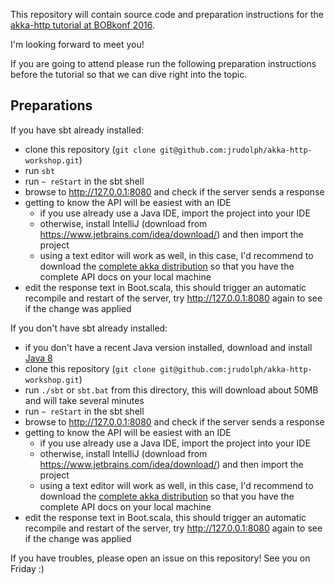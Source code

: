 This repository will contain source code and preparation instructions for the [akka-http tutorial at BOBkonf 2016](http://bobkonf.de/2016/rudolph.html).

I'm looking forward to meet you!

If you are going to attend please run the following preparation instructions before the tutorial so that we can dive
right into the topic.

## Preparations

If you have sbt already installed:

 * clone this repository (`git clone git@github.com:jrudolph/akka-http-workshop.git`)
 * run `sbt`
 * run `~ reStart` in the sbt shell
 * browse to http://127.0.0.1:8080 and check if the server sends a response
 * getting to know the API will be easiest with an IDE
   * if you use already use a Java IDE, import the project into your IDE
   * otherwise, install IntelliJ (download from https://www.jetbrains.com/idea/download/) and then import the project
   * using a text editor will work as well, in this case, I'd recommend to download the [complete akka distribution](http://downloads.typesafe.com/akka/akka_2.11-2.4.2.zip)
     so that you have the complete API docs on your local machine
 * edit the response text in Boot.scala, this should trigger an automatic recompile and restart of the server, try
   http://127.0.0.1:8080 again to see if the change was applied

If you don't have sbt already installed:

 * if you don't have a recent Java version installed, download and install [Java 8](http://www.oracle.com/technetwork/java/javase/downloads/index.html)
 * clone this repository (`git clone git@github.com:jrudolph/akka-http-workshop.git`)
 * run `./sbt` or `sbt.bat` from this directory, this will download about 50MB and will take several minutes
 * run `~ reStart` in the sbt shell
  * browse to http://127.0.0.1:8080 and check if the server sends a response
  * getting to know the API will be easiest with an IDE
    * if you use already use a Java IDE, import the project into your IDE
    * otherwise, install IntelliJ (download from https://www.jetbrains.com/idea/download/) and then import the project
    * using a text editor will work as well, in this case, I'd recommend to download the [complete akka distribution](http://downloads.typesafe.com/akka/akka_2.11-2.4.2.zip)
      so that you have the complete API docs on your local machine
  * edit the response text in Boot.scala, this should trigger an automatic recompile and restart of the server, try
    http://127.0.0.1:8080 again to see if the change was applied

If you have troubles, please open an issue on this repository! See you on Friday :)